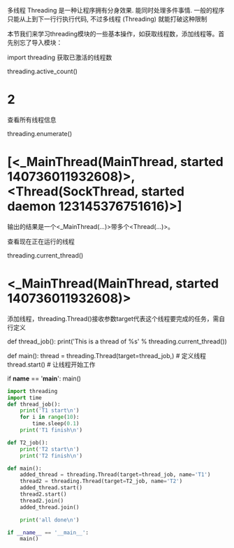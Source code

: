 多线程 Threading 是一种让程序拥有分身效果. 能同时处理多件事情. 一般的程序只能从上到下一行行执行代码, 不过多线程 (Threading) 就能打破这种限制

本节我们来学习threading模块的一些基本操作，如获取线程数，添加线程等。首先别忘了导入模块：

import threading
获取已激活的线程数

threading.active_count()
# 2
查看所有线程信息

threading.enumerate()
# [<_MainThread(MainThread, started 140736011932608)>, <Thread(SockThread, started daemon 123145376751616)>]
输出的结果是一个<_MainThread(...)>带多个<Thread(...)>。

查看现在正在运行的线程

threading.current_thread()
# <_MainThread(MainThread, started 140736011932608)>
添加线程，threading.Thread()接收参数target代表这个线程要完成的任务，需自行定义

def thread_job():
    print('This is a thread of %s' % threading.current_thread())

def main():
    thread = threading.Thread(target=thread_job,)   # 定义线程 
    thread.start()  # 让线程开始工作
    
if __name__ == '__main__':
    main()
    
``` python  
import threading
import time
def thread_job():
    print('T1 start\n')
    for i in range(10):
        time.sleep(0.1)
    print('T1 finish\n')

def T2_job():
    print('T2 start\n')
    print('T2 finish\n')

def main():
    added_thread = threading.Thread(target=thread_job, name='T1')
    thread2 = threading.Thread(target=T2_job, name='T2')
    added_thread.start()
    thread2.start()
    thread2.join()
    added_thread.join()

    print('all done\n')

if __name__ == '__main__':
    main()
```    
